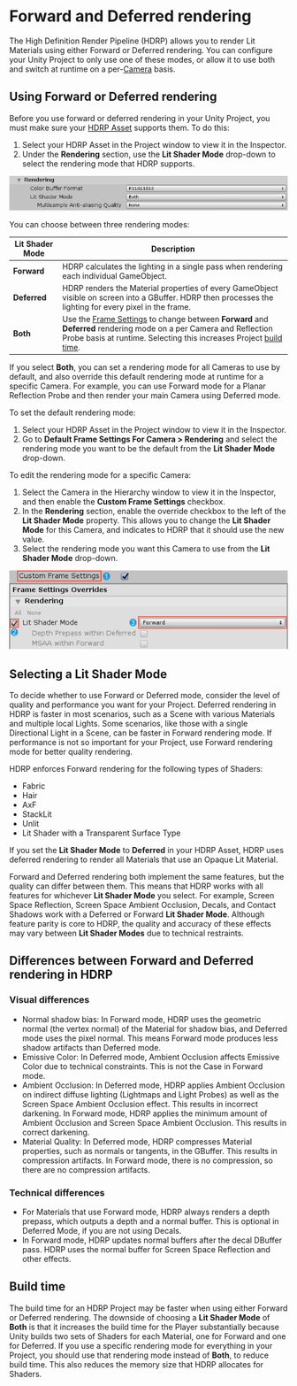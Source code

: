 # Forward and Deferred rendering

The High Definition Render Pipeline (HDRP) allows you to render Lit Materials using either Forward or Deferred rendering. You can configure your Unity Project to only use one of these modes, or allow it to use both and switch at runtime on a per-[Camera](HDRP-Camera.md) basis.

## Using Forward or Deferred rendering

Before you use forward or deferred rendering in your Unity Project, you must make sure your [HDRP Asset](HDRP-Asset.md) supports them. To do this:

1. Select your HDRP Asset in the Project window to view it in the Inspector.
2. Under the **Rendering** section, use the **Lit Shader Mode** drop-down to select the rendering mode that HDRP supports.

![](Images/ForwardAndDeferred1.png)

You can choose between three rendering modes:

| **Lit Shader Mode** | **Description**                                              |
| ------------------- | ------------------------------------------------------------ |
| **Forward**         | HDRP calculates the lighting in a single pass when rendering each individual GameObject. |
| **Deferred**        | HDRP renders the Material properties of every GameObject visible on screen into a GBuffer. HDRP then processes the lighting for every pixel in the frame. |
| **Both**            | Use the [Frame Settings](Frame-Settings.md) to change between **Forward** and **Deferred** rendering mode on a per Camera and Reflection Probe basis at runtime. Selecting this increases Project [build time](#BuildTime). |

If you select **Both**, you can set a rendering mode for all Cameras to use by default, and also override this default rendering mode at runtime for a specific Camera. For example, you can use Forward mode for a Planar Reflection Probe and then render your main Camera using Deferred mode. 

To set the default rendering mode:

1. Select your HDRP Asset in the Project window to view it in the Inspector.
2. Go to **Default Frame Settings For Camera > Rendering** and select the rendering mode you want to be the default from the **Lit Shader Mode** drop-down.

To edit the rendering mode for a specific Camera:

1. Select the Camera in the Hierarchy window to view it in the Inspector, and then enable the **Custom Frame Settings** checkbox.
2. In the **Rendering** section, enable the override checkbox to the left of the **Lit Shader Mode** property. This allows you to change the **Lit Shader Mode** for this Camera, and indicates to HDRP that it should use the new value.
3. Select the rendering mode you want this Camera to use from the **Lit Shader Mode** drop-down.

![](Images/ForwardAndDeferred2.png)

## Selecting a Lit Shader Mode

To decide whether to use Forward or Deferred mode, consider the level of quality and performance you want for your Project. Deferred rendering in HDRP is faster in most scenarios, such as a Scene with various Materials and multiple local Lights. Some scenarios, like those with a single Directional Light in a Scene, can be faster in Forward rendering mode. If performance is not so important for your Project, use Forward rendering mode for better quality rendering.

HDRP enforces Forward rendering for the following types of Shaders:

- Fabric
- Hair
- AxF
- StackLit
- Unlit
- Lit Shader with a Transparent Surface Type

If you set the **Lit Shader Mode** to **Deferred** in your HDRP Asset, HDRP uses deferred rendering to render all Materials that use an Opaque Lit Material.

Forward and Deferred rendering both implement the same features, but the quality can differ between them. This means that HDRP works with all features for whichever **Lit Shader Mode** you select. For example, Screen Space Reflection, Screen Space Ambient Occlusion, Decals, and Contact Shadows work with a Deferred or Forward **Lit Shader Mode**. Although feature parity is core to HDRP, the quality and accuracy of these effects may vary between **Lit Shader Modes** due to technical restraints.

## Differences between Forward and Deferred rendering in HDRP

### Visual differences

- Normal shadow bias: In Forward mode, HDRP uses the geometric normal (the vertex normal) of the Material for shadow bias, and Deferred mode uses the pixel normal. This means Forward mode produces less shadow artifacts than Deferred mode.
- Emissive Color: In Deferred mode, Ambient Occlusion affects Emissive Color due to technical constraints. This is not the Case in Forward mode.
- Ambient Occlusion: In Deferred mode, HDRP applies Ambient Occlusion on indirect diffuse lighting (Lightmaps and Light Probes) as well as the Screen Space Ambient Occlusion effect. This results in incorrect darkening. In Forward mode, HDRP applies the minimum amount of Ambient Occlusion and Screen Space Ambient Occlusion. This results in correct darkening.
- Material Quality: In Deferred mode, HDRP compresses Material properties, such as normals or tangents, in the GBuffer. This results in compression artifacts. In Forward mode, there is no compression, so there are no compression artifacts.

### Technical differences

- For Materials that use Forward mode, HDRP always renders a depth prepass, which outputs a depth and a normal buffer. This is optional in Deferred Mode, if you are not using Decals.
- In Forward mode, HDRP updates normal buffers after the decal DBuffer pass. HDRP uses the normal buffer for Screen Space Reflection and other effects.

<a name="BuildTime"></a>

## Build time

The build time for an HDRP Project may be faster when using either Forward or Deferred rendering. The downside of choosing a **Lit Shader Mode** of **Both** is that it increases the build time for the Player substantially because Unity builds two sets of Shaders for each Material, one for Forward and one for Deferred. If you use a specific rendering mode for everything in your Project, you should use that rendering mode instead of **Both**, to reduce build time. This also reduces the memory size that HDRP allocates for Shaders.
